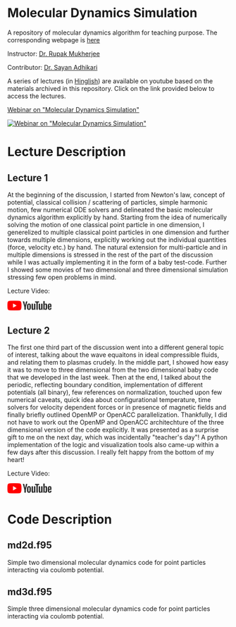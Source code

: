 Molecular Dynamics Simulation
==============================
A repository of molecular dynamics algorithm for teaching purpose. The corresponding webpage is [here](https://rupakmukherjee.github.io/molecular-dynamics-crash-course/)

Instructor: [Dr. Rupak Mukherjee](https://github.com/RupakMukherjee)

Contributor: [Dr. Sayan Adhikari](https://github.com/sayanadhikari)

A series of lectures (in [Hinglish](https://en.wikipedia.org/wiki/Hinglish)) are available on youtube based on the materials archived in this repository. Click on the link provided below to access the lectures.


[Webinar on "Molecular Dynamics Simulation"](https://www.youtube.com/playlist?list=PLbX_ZyxeXxSJWJw99-baWL3Xk5qoHKfGM)

[![Webinar on "Molecular Dynamics Simulation"](http://img.youtube.com/vi/vdv5kXVna0I/0.jpg)](https://www.youtube.com/embed/videoseries?list=PLbX_ZyxeXxSJWJw99-baWL3Xk5qoHKfGM)

# Lecture Description

## Lecture 1
At the beginning of the discussion, I started from Newton's law, concept of potential, classical collision / scattering of particles, simple harmonic motion, few numerical ODE solvers and delineated the basic molecular dynamics algorithm explicitly by hand. Starting from the idea of numerically solving the motion of one classical point particle in one dimension, I generelized to multiple classical point particles in one dimension and further towards multiple dimensions, explicitly working out the individual quantities (force, velocity etc.) by hand. The natural extension for multi-particle and in multiple dimensions is stressed in the rest of the part of the discussion while I was actually implementing it in the form of a baby test-code. Further I showed some movies of two dimensional and three dimensional simulation stressing few open problems in mind.

Lecture Video:

[<img src="yt_logo_rgb_light.png" width="100">](https://youtu.be/vdv5kXVna0I)

## Lecture 2
The first one third part of the discussion went into a different general topic of interest, talking about the wave equaitons in ideal compressible fluids, and relating them to plasmas crudely. In the middle part, I showed how easy it was to move to three dimensional from the two dimensional baby code that we developed in the last week. Then at the end, I talked about the periodic, reflecting boundary condition, implementation of different potentials (all binary), few references on normalization, touched upon few numerical caveats, quick idea about configurational temperature, time solvers for velocity dependent forces or in presence of magnetic fields and finally briefly outlined OpenMP or OpenACC parallelization. Thankfully, I did not have to work out the OpenMP and OpenACC architechture of the three dimensional version of the code explicitly. It was presented as a surprise gift to me on the next day, which was incidentally "teacher's day"! A python implementation of the logic and visualization tools also came-up within a few days after this discussion. I really felt happy from the bottom of my heart! 

Lecture Video:

[<img src="yt_logo_rgb_light.png" width="100">](https://youtu.be/gghzMaa8pRA)

# Code Description

## md2d.f95
Simple two dimensional molecular dynamics code for point particles interacting via coulomb potential.

## md3d.f95
Simple three dimensional molecular dynamics code for point particles interacting via coulomb potential.
